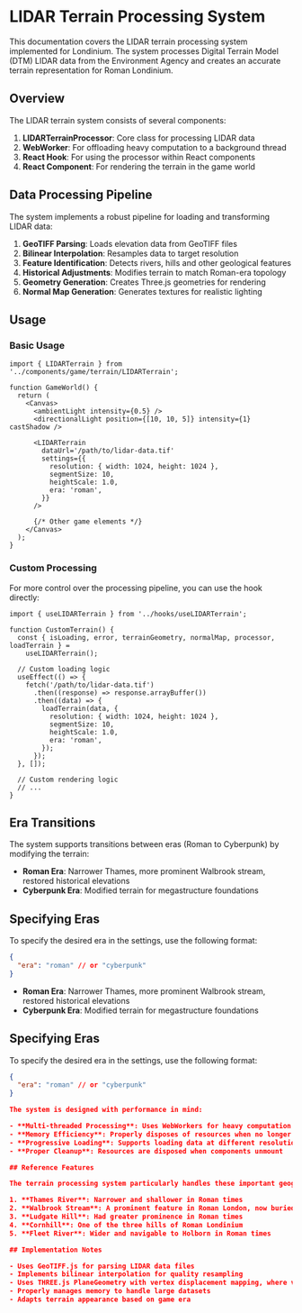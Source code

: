 # LIDAR Terrain Processing System

This documentation covers the LIDAR terrain processing system implemented for Londinium. The system processes Digital Terrain Model (DTM) LIDAR data from the Environment Agency and creates an accurate terrain representation for Roman Londinium.

## Overview

The LIDAR terrain system consists of several components:

1. **LIDARTerrainProcessor**: Core class for processing LIDAR data
2. **WebWorker**: For offloading heavy computation to a background thread
3. **React Hook**: For using the processor within React components
4. **React Component**: For rendering the terrain in the game world

## Data Processing Pipeline

The system implements a robust pipeline for loading and transforming LIDAR data:

1. **GeoTIFF Parsing**: Loads elevation data from GeoTIFF files
2. **Bilinear Interpolation**: Resamples data to target resolution
3. **Feature Identification**: Detects rivers, hills and other geological features
4. **Historical Adjustments**: Modifies terrain to match Roman-era topology
5. **Geometry Generation**: Creates Three.js geometries for rendering
6. **Normal Map Generation**: Generates textures for realistic lighting

## Usage

### Basic Usage

```tsx
import { LIDARTerrain } from '../components/game/terrain/LIDARTerrain';

function GameWorld() {
  return (
    <Canvas>
      <ambientLight intensity={0.5} />
      <directionalLight position={[10, 10, 5]} intensity={1} castShadow />

      <LIDARTerrain
        dataUrl='/path/to/lidar-data.tif'
        settings={{
          resolution: { width: 1024, height: 1024 },
          segmentSize: 10,
          heightScale: 1.0,
          era: 'roman',
        }}
      />

      {/* Other game elements */}
    </Canvas>
  );
}
```

### Custom Processing

For more control over the processing pipeline, you can use the hook directly:

```tsx
import { useLIDARTerrain } from '../hooks/useLIDARTerrain';

function CustomTerrain() {
  const { isLoading, error, terrainGeometry, normalMap, processor, loadTerrain } =
    useLIDARTerrain();

  // Custom loading logic
  useEffect(() => {
    fetch('/path/to/lidar-data.tif')
      .then((response) => response.arrayBuffer())
      .then((data) => {
        loadTerrain(data, {
          resolution: { width: 1024, height: 1024 },
          segmentSize: 10,
          heightScale: 1.0,
          era: 'roman',
        });
      });
  }, []);

  // Custom rendering logic
  // ...
}
```

## Era Transitions

The system supports transitions between eras (Roman to Cyberpunk) by modifying the terrain:

- **Roman Era**: Narrower Thames, more prominent Walbrook stream, restored historical elevations
- **Cyberpunk Era**: Modified terrain for megastructure foundations

## Specifying Eras

To specify the desired era in the settings, use the following format:

```json
{
  "era": "roman" // or "cyberpunk"
}
```

- **Roman Era**: Narrower Thames, more prominent Walbrook stream, restored historical elevations
- **Cyberpunk Era**: Modified terrain for megastructure foundations

## Specifying Eras

To specify the desired era in the settings, use the following format:

```json
{
  "era": "roman" // or "cyberpunk"
}

The system is designed with performance in mind:

- **Multi-threaded Processing**: Uses WebWorkers for heavy computation
- **Memory Efficiency**: Properly disposes of resources when no longer needed
- **Progressive Loading**: Supports loading data at different resolutions
- **Proper Cleanup**: Resources are disposed when components unmount

## Reference Features

The terrain processing system particularly handles these important geographical features:

1. **Thames River**: Narrower and shallower in Roman times
2. **Walbrook Stream**: A prominent feature in Roman London, now buried
3. **Ludgate Hill**: Had greater prominence in Roman times
4. **Cornhill**: One of the three hills of Roman Londinium
5. **Fleet River**: Wider and navigable to Holborn in Roman times

## Implementation Notes

- Uses GeoTIFF.js for parsing LIDAR data files
- Implements bilinear interpolation for quality resampling
- Uses THREE.js PlaneGeometry with vertex displacement mapping, where vertices are displaced according to height data from LIDAR for a more detailed terrain representation.
- Properly manages memory to handle large datasets
- Adapts terrain appearance based on game era
